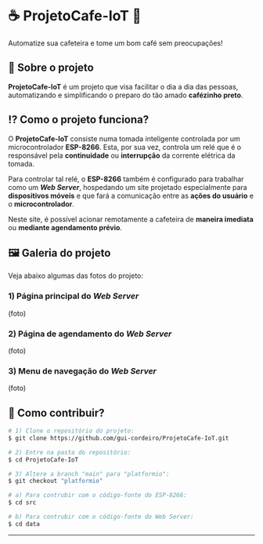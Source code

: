 # ☕ ProjetoCafe-IoT 📱
 Automatize sua cafeteira e tome um bom café sem preocupações!

## 📕 Sobre o projeto
**ProjetoCafe-IoT** é um projeto que visa facilitar o dia a dia das pessoas, automatizando e simplificando o preparo do tão amado **cafézinho preto**.

## ⁉️ Como o projeto funciona?
O **ProjetoCafe-IoT** consiste numa tomada inteligente controlada por um microcontrolador **ESP-8266**. Esta, por sua vez, controla um relé que é o responsável pela **continuidade** ou **interrupção** da corrente elétrica da tomada.

Para controlar tal relé, o **ESP-8266** também é configurado para trabalhar como um ***Web Server***, hospedando um site projetado especialmente para **dispositivos móveis** e que fará a comunicação entre as **ações do usuário** e o **microcontrolador**.

Neste site, é possível acionar remotamente a cafeteira de **maneira imediata** ou **mediante agendamento prévio**.

## 🖼️ Galeria do projeto
Veja abaixo algumas das fotos do projeto:

### 1) Página principal do *Web Server*
(foto)

### 2) Página de agendamento do *Web Server*
(foto)

### 3) Menu de navegação do *Web Server*
(foto)


## 🤝 Como contribuir?
````bash
# 1) Clone o repositório do projeto:
$ git clone https://github.com/gui-cordeiro/ProjetoCafe-IoT.git
````

````bash
# 2) Entre na pasta do repositório:
$ cd ProjetoCafe-IoT
````

````bash
# 3) Altere a branch "main" para "platformio":
$ git checkout "platformio"
````

````bash
# a) Para contrubir com o código-fonte do ESP-8266:
$ cd src
````

````bash
# b) Para contrubir com o código-fonte do Web Server:
$ cd data
````

<hr>